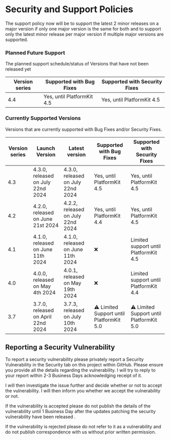 # Security and Support Policies
The support policy now will be to support the latest 2 minor releases on a major version if only one major version is the same for both and to support only the latest minor release per major version if multiple major versions are supported.

### Planned Future Support
The planned support schedule/status of Versions that have not been released yet 

| Version series | Supported with Bug Fixes | Supported with Security Fixes |
|--| --|--|
| 4.4 | Yes, until PlatformKit 4.5 | Yes, until PlatformKit 4.5 |

### Currently Supported Versions
Versions that are currently supported with Bug Fixes and/or Security Fixes.

| Version series | Launch Version | Latest version | Supported with Bug Fixes | Supported with Security Fixes |
|--| --|--|--|--|
| 4.3  | 4.3.0, released on July 22nd 2024 | 4.3.0, released on July 22nd 2024 | Yes, until PlatformKit 4.5 | Yes, until PlatformKit 4.5 |
| 4.2 | 4.2.0, released on June 21st 2024 | 4.2.2, released on July 22nd 2024 | Yes, until PlatformKit 4.4 | Yes, until PlatformKit 4.5 | 
| 4.1 | 4.1.0, released on June 11th 2024 | 4.1.0, released on June 11th 2024 | :x: | Limited support until PlatformKit 4.5 | 
| 4.0 | 4.0.0, released on May 4th 2024 | 4.0.1, released on May 19th 2024 | :x: | Limited support until PlatformKit 4.4 | 
| 3.7 | 3.7.0, released on April 22nd 2024 | 3.7.3, released on July 10th 2024 |  :warning: Limited Support until PlatformKit 5.0 |  :warning: Limited Support until PlatformKit 5.0 | 

## Reporting a Security Vulnerability

To report a security vulnerability please privately report a Security Vulnerability in the Security tab on this project within GitHub.
Please ensure you provide all the details regarding the vulnerability. I will try to reply to your report within 2-3 Business Days acknowledging receipt of it.

I will then investigate the issue further and decide whether or not to accept the vulnerability. I will then inform you whether we accept the vulnerability or not.

If the vulnerability is accepted please do not publish the details of the vulnerability until 1 Business Day after the updates patching the security vulnerability have been released .

If the vulnerability is rejected please do not refer to it as a vulnerability and do not publish correspondence with us without prior written permission.
